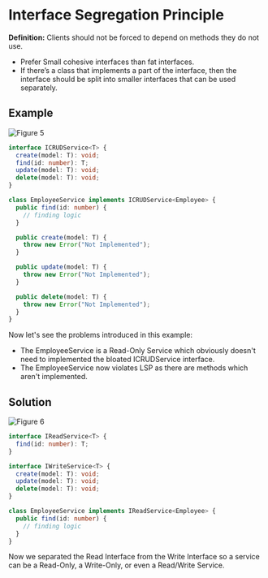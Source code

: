 # Interface Segregation Principle

**Definition:**
Clients should not be forced to depend on methods they do not use.

- Prefer Small cohesive interfaces than fat interfaces.
- If there’s a class that implements a part of the interface, then the interface should be split into smaller interfaces that can be used separately.

## Example

![Figure 5](figures/figure_5.png)

```typescript
interface ICRUDService<T> {
  create(model: T): void;
  find(id: number): T;
  update(model: T): void;
  delete(model: T): void;
}

class EmployeeService implements ICRUDService<Employee> {
  public find(id: number) {
    // finding logic
  }

  public create(model: T) {
    throw new Error("Not Implemented");
  }

  public update(model: T) {
    throw new Error("Not Implemented");
  }

  public delete(model: T) {
    throw new Error("Not Implemented");
  }
}
```

Now let's see the problems introduced in this example:

- The EmployeeService is a Read-Only Service which obviously doesn't need to implemented the bloated ICRUDService interface.
- The EmployeeService now violates LSP as there are methods which aren't implemented.

## Solution

![Figure 6](figures/figure_6.png)

```typescript
interface IReadService<T> {
  find(id: number): T;
}

interface IWriteService<T> {
  create(model: T): void;
  update(model: T): void;
  delete(model: T): void;
}

class EmployeeService implements IReadService<Employee> {
  public find(id: number) {
    // finding logic
  }
}
```

Now we separated the Read Interface from the Write Interface so a service can be a Read-Only, a Write-Only, or even a Read/Write Service.
